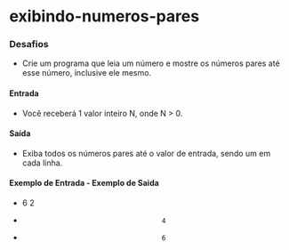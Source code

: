 # exibindo-numeros-pares

### Desafios 
- Crie um programa que leia um número e mostre os números pares até esse número, inclusive ele mesmo.  
#### Entrada  
- Você receberá 1 valor inteiro N, onde N > 0.  
#### Saída 
- Exiba todos os números pares até o valor de entrada, sendo um em cada linha. 
#### Exemplo de Entrada       -      Exemplo de Saida
- 6                                      2
-                                        4
-                                        6
